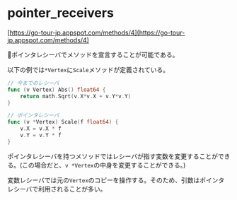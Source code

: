 # pointer_receivers

[https://go-tour-jp.appspot.com/methods/4](https://go-tour-jp.appspot.com/methods/4)

ポインタレシーバでメソッドを宣言することが可能である。

以下の例では`*Vertex`に`Scale`メソッドが定義されている。

```go
// 今までのレシーバ
func (v Vertex) Abs() float64 {
	return math.Sqrt(v.X*v.X + v.Y*v.Y)
}

// ポインタレシーバ
func (v *Vertex) Scale(f float64) {
	v.X = v.X * f
	v.Y = v.Y * f
}
```

ポインタレシーバを持つメソッドではレシーバが指す変数を変更することができる。(この場合だと、`v *Vertex`の中身を変更することができる。)

変数レシーバでは元の`Vertex`のコピーを操作する。そのため、引数はポインタレシーバで利用されることが多い。